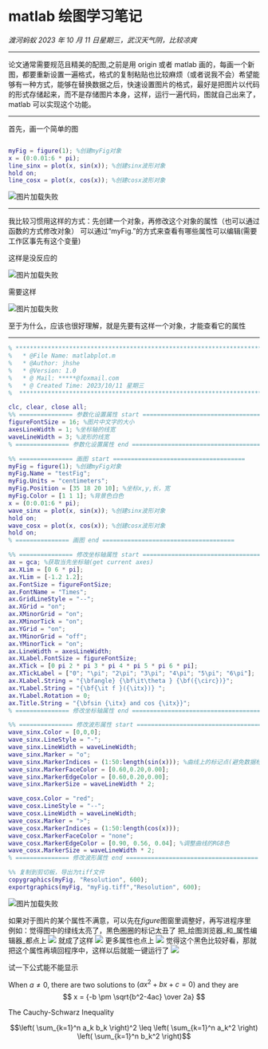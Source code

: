 # matlab 绘图学习笔记

_渡河蚂蚁_
_2023 年 10 月 11 日星期三，武汉天气阴，比较凉爽_

---

论文通常需要规范且精美的配图,之前是用 origin 或者 matlab 画的，每画一个新图，都要重新设置一遍格式，格式的复制粘贴也比较麻烦（或者说我不会）希望能够有一种方式，能够在替换数据之后，快速设置图片的格式，最好是把图片以代码的形式存储起来，而不是存储图片本身，这样，运行一遍代码，图就自己出来了，matlab 可以实现这个功能。

---

首先，画一个简单的图

```matlab

myFig = figure(1); %创建myFig对象
x = (0:0.01:6 * pi);
line_sinx = plot(x, sin(x)); %创建sinx波形对象
hold on;
line_cosx = plot(x, cos(x)); %创建cosx波形对象

```

<!-- ![图片加载失败](https://img-blog.csdnimg.cn/bd16e4311e654a3b8172b2d7991fb4f9.png) -->

![图片加载失败](/pictures/2023-10-11-17-17-16.png)



---
我比较习惯用这样的方式：先创建一个对象，再修改这个对象的属性（也可以通过函数的方式修改对象）
可以通过“myFig.”的方式来查看有哪些属性可以编辑(需要工作区事先有这个变量)

这样是没反应的

<!-- ![](https://img-blog.csdnimg.cn/5c89ad89f087410eb26b2f7232f24cce.png) -->

![图片加载失败](/pictures/2023-10-10-21-03-16.png)

需要这样

<!-- ![](https://img-blog.csdnimg.cn/346ea82cfe8448b19a504510a571c2be.png) -->

![图片加载失败](/pictures/2023-10-10-21-05-32.png)

至于为什么，应该也很好理解，就是先要有这样一个对象，才能查看它的属性

---

```matlab
% *************************************************************************
% 	* @File Name: matlabplot.m
% 	* @Author: jhshe
%   * @Version: 1.0
% 	* @ Mail: *****@foxmail.com
% 	* @ Created Time: 2023/10/11 星期三
%  ************************************************************************

clc, clear, close all;
%% =============== 参数化设置属性 start =====================================
figureFontSize = 16; %图片中文字的大小
axesLineWidth = 1; %坐标轴的线宽
waveLineWidth = 3; %波形的线宽
% =============== 参数化设置属性 end =====================================

%% =============== 画图 start =====================================
myFig = figure(1); %创建myFig对象
myFig.Name = "testFig";
myFig.Units = "centimeters";
myFig.Position = [35 18 20 10]; %坐标x,y,长，宽
myFig.Color = [1 1 1]; %背景色白色
x = (0:0.01:6 * pi);
wave_sinx = plot(x, sin(x)); %创建sinx波形对象
hold on;
wave_cosx = plot(x, cos(x)); %创建cosx波形对象
hold on;
% =============== 画图 end =====================================

%% =============== 修改坐标轴属性 start =====================================
ax = gca; %获取当先坐标轴(get current axes)
ax.XLim = [0 6 * pi];
ax.YLim = [-1.2 1.2];
ax.FontSize = figureFontSize;
ax.FontName = "Times";
ax.GridLineStyle = "--";
ax.XGrid = "on";
ax.XMinorGrid = "on";
ax.XMinorTick = "on";
ax.YGrid = "on";
ax.YMinorGrid = "off";
ax.YMinorTick = "on";
ax.LineWidth = axesLineWidth;
ax.XLabel.FontSize = figureFontSize;
ax.XTick = [0 pi 2 * pi 3 * pi 4 * pi 5 * pi 6 * pi];
ax.XTickLabel = ["0"; "\pi"; "2\pi"; "3\pi"; "4\pi"; "5\pi"; "6\pi"];
ax.XLabel.String = "{\bfangle} {\bf\it\theta } {\bf({\circ})}";
ax.YLabel.String = "{\bf{\it f }({\itx})} ";
ax.YLabel.Rotation = 0;
ax.Title.String = "{\bfsin {\itx} and cos {\itx}}";
% =============== 修改坐标轴属性 end =====================================

%% =============== 修改波形属性 start =====================================
wave_sinx.Color = [0,0,0];
wave_sinx.LineStyle = "-";
wave_sinx.LineWidth = waveLineWidth;
wave_sinx.Marker = "o";
wave_sinx.MarkerIndices = (1:50:length(sin(x))); %曲线上的标记点(避免数据标记过于密集)
wave_sinx.MarkerFaceColor = [0.60,0.20,0.00];
wave_sinx.MarkerEdgeColor = [0.60,0.20,0.00];
wave_sinx.MarkerSize = waveLineWidth * 2;

wave_cosx.Color = "red";
wave_cosx.LineStyle = "--";
wave_cosx.LineWidth = waveLineWidth;
wave_cosx.Marker = ">";
wave_cosx.MarkerIndices = (1:50:length(cos(x)));
wave_cosx.MarkerFaceColor = "none";
wave_cosx.MarkerEdgeColor = [0.90, 0.56, 0.04]; %调整曲线的RGB色
wave_cosx.MarkerSize = waveLineWidth * 2;
% =============== 修改波形属性 end =====================================

%% 复制到剪切板，导出为tiff文件
copygraphics(myFig, "Resolution", 600);
exportgraphics(myFig, "myFig.tiff","Resolution", 600);

```

<!-- ![图片加载失败](https://img-blog.csdnimg.cn/e72fd0c75bc346e8a19ba637ffda544a.png) -->

![图片加载失败](/pictures/2023-10-11-17-19-37.png)


如果对于图片的某个属性不满意，可以先在$figure$图窗里调整好，再写进程序里
例如：觉得图中的绿线太亮了，黑色圈圈的标记太丑了
把_绘图浏览器_和_属性编辑器_都点上
![](pictures/2023-10-15-22-16-23.png)
就成了这样
![](pictures/2023-10-15-22-19-06.png)
更多属性也点上
![](pictures/2023-10-15-22-20-02.png)
觉得这个黑色比较好看，那就把这个属性再填回程序中，这样以后就能一键运行了
![](pictures/2023-10-15-22-22-51.png)

试一下公式能不能显示

When $a \ne 0$, there are two solutions to $(ax^2 + bx + c = 0)$ and they are
$$ x = {-b \pm \sqrt{b^2-4ac} \over 2a} $$

The Cauchy-Schwarz Inequality

$$\left( \sum_{k=1}^n a_k b_k \right)^2 \leq \left( \sum_{k=1}^n a_k^2 \right) \left( \sum_{k=1}^n b_k^2 \right)$$
